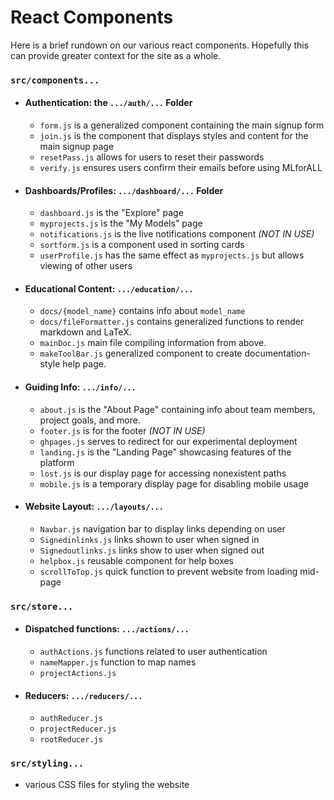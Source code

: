 # React Components

Here is a brief rundown on our various react components. Hopefully this can provide greater context for the site as a whole.

### `src/components...`

- #### Authentication: the `.../auth/...` Folder
  - `form.js` is a generalized component containing the main signup form
  - `join.js` is the component that displays styles and content for the main signup page
  - `resetPass.js` allows for users to reset their passwords
  - `verify.js` ensures users confirm their emails before using MLforALL
- #### Dashboards/Profiles: `.../dashboard/...` Folder
  - `dashboard.js` is the "Explore" page
  - `myprojects.js` is the "My Models" page
  - `notifications.js` is the live notifications component _(NOT IN USE)_
  - `sortform.js` is a component used in sorting cards
  - `userProfile.js` has the same effect as `myprojects.js` but allows viewing of other users
- #### Educational Content: `.../education/...`
  - `docs/{model_name}` contains info about `model_name`
  - `docs/fileFormatter.js` contains generalized functions to render markdown and LaTeX.
  - `mainDoc.js` main file compiling information from above.
  - `makeToolBar.js` generalized component to create documentation-style help page.
- #### Guiding Info: `.../info/...`
  - `about.js` is the "About Page" containing info about team members, project goals, and more.
  - `footer.js` is for the footer _(NOT IN USE)_
  - `ghpages.js` serves to redirect for our experimental deployment
  - `landing.js` is the "Landing Page" showcasing features of the platform
  - `lost.js` is our display page for accessing nonexistent paths
  - `mobile.js` is a temporary display page for disabling mobile usage
- #### Website Layout: `.../layouts/...`
  - `Navbar.js` navigation bar to display links depending on user
  - `Signedinlinks.js` links shown to user when signed in
  - `Signedoutlinks.js` links show to user when signed out
  - `helpbox.js` reusable component for help boxes
  - `scrollToTop.js` quick function to prevent website from loading mid-page

### `src/store...`

- #### Dispatched functions: `.../actions/...`

  - `authActions.js` functions related to user authentication
  - `nameMapper.js` function to map names
  - `projectActions.js`

- #### Reducers: `.../reducers/...`
  - `authReducer.js`
  - `projectReducer.js`
  - `rootReducer.js`

### `src/styling...`

- various CSS files for styling the website
